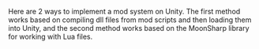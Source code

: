 Here are 2 ways to implement a mod system on Unity.
The first method works based on compiling dll files
from mod scripts and then loading them into Unity,
and the second method works based on the MoonSharp
library for working with Lua files.
